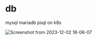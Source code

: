 # db
mysql mariadb psql on k8s

![Screenshot from 2023-12-02 18-06-07](https://github.com/yadon-infra/db/assets/88176012/218d5d47-a6b1-4d11-9bcd-a13c7b450a7b)
